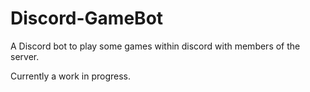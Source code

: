# Discord-GameBot
A Discord bot to play some games within discord with members of the server.

Currently a work in progress.
